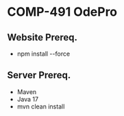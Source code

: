 # COMP-491 OdePro


## Website Prereq.
- npm install --force

## Server Prereq.
- Maven
- Java 17 
- mvn clean install
